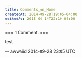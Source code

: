 ```yaml
---
title: Comments_on_Home
createdAt: 2014-09-28T19:05-04:00
editedAt: 2015-06-14T22:19-04:00
---
```


=== 1 Comment. ===

test

-- awwaiid 2014-09-28 23:05 UTC


